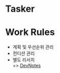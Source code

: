# Tasker

# Work Rules
- 계획 및 우선순위 관리
- 컨디션 관리
- 별도 리서치  
=> [DevNotes](https://github.com/1602spam/Tasker/tree/main/DevNotes)